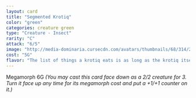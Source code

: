 ```yaml
---
layout: card
title: "Segmented Krotiq"
color: "green"
categories: creature green
type: "Creature - Insect"
rarity: "C"
attack: "6/5"
image: "http://media-dominaria.cursecdn.com/avatars/thumbnails/68/314/200/283/635618394112132880.png"
cost: "5G"
flavor: "The list of things a krotiq eats is as long as the krotiq itself."
---
```


Megamorph <span class="tip mana-icon mana-colorless-06" title="6 Colorless Mana">6</span><span class="tip mana-icon mana-green" title="1 Green Mana">G</span> <em>(You may cast this card face down as a 2/2 creature for <span class="tip mana-icon mana-colorless-03" title="3 Colorless Mana">3</span>. Turn it face up any time for its megamorph cost and put a +1/+1 counter on it.)</em>
